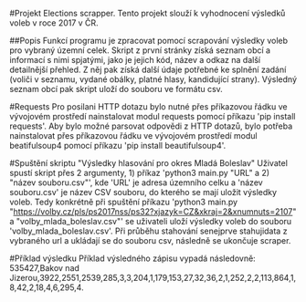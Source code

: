 #Projekt
Elections scrapper. Tento projekt slouží k vyhodnocení výsledků voleb v roce 2017 v ČR. 

##Popis
Funkcí programu je zpracovat pomocí scrapování výsledky voleb pro vybraný územní celek.
Skript z první stránky získá seznam obcí a informací s nimi spjatými, jako je jejich kód, název a odkaz na další detailnější přehled. Z něj pak získá další údaje potřebné ke splnění zadání (voliči v seznamu, vydané obálky, platné hlasy, kandidující strany). Výsledný seznam obcí pak skript uloží do souboru ve formátu csv.

#Requests
Pro posilani HTTP dotazu bylo nutné přes příkazovou řádku ve vývojovém prostředí nainstalovat modul requests pomocí příkazu 'pip install requests'.
Aby bylo možné parsovat odpovědi z HTTP dotazů, bylo potřeba nainstalovat přes příkazovou řádku ve vývojovém prostředí modul beatifulsoup4 pomocí příkazu 'pip install beautifulsoup4'.

#Spuštění skriptu "Výsledky hlasování pro okres Mladá Boleslav"
Uživatel spustí skript přes 2 argumenty, 1) příkaz 'python3 main.py "URL" a 2) "název souboru.csv"', kde 'URL' je adresa územního celku a 'název souboru.csv' je název CSV souboru, do kterého se mají uložit výsledky voleb.
Tedy konkrétně při spuštění příkazu 'python3 main.py "https://volby.cz/pls/ps2017nss/ps32?xjazyk=CZ&xkraj=2&xnumnuts=2107" a "volby_mlada_boleslav.csv"' se uživateli uloží výsledky voleb do souboru 'volby_mlada_boleslav.csv'. 
Při průběhu stahování senejprve stahujidata z vybraného url a ukládají se do souboru csv, následně se ukončuje scraper.

#Příklad výsledku
Příklad výsledného zápisu vypadá následovně: 535427,Bakov nad Jizerou,3922,2551,2539,285,3,3,204,1,179,153,27,32,36,2,1,252,2,2,113,864,1,8,42,2,18,4,6,295,4.